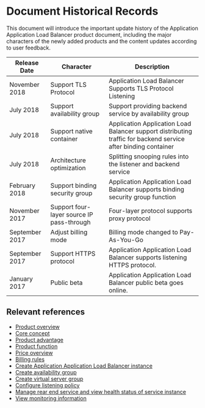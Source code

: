 # Document Historical Records


This document will introduce the important update history of the Application Application Load Balancer product document, including the major characters of the newly added products and the content updates according to user feedback.

|Release Date|Character|Description|
|-|-|-|
|November 2018|Support TLS Protocol|Application Load Balancer Supports TLS Protocol Listening|
|July 2018|Support availability group|Support providing backend service by availability group
|July 2018|Support native container|Application Application Load Balancer support distributing traffic for backend service after binding container|
|July 2018|Architecture optimization|Splitting snooping rules into the listener and backend service|
|February 2018|Support binding security group|Application Application Load Balancer supports binding security group function|
|November 2017|Support four-layer source IP pass-through|Four-layer protocol supports proxy protocol|
|September 2017|Adjust billing mode|Billing mode changed to Pay-As-You-Go|
|September 2017|Support HTTPS protocol|Application Application Load Balancer supports listening HTTPS protocol. |
|January 2017|Public beta|Application Application Load Balancer public beta goes online. |


## Relevant references

- [Product overview](../Introduction/Product-Overview.md)
- [Core concept](../Introduction/Core-Concepts.md)
- [Product advantage](../Introduction/Benefits.md)
- [Product function](../Introduction/Features.md)
- [Price overview](../Pricing/Price-Overview.md)
- [Billing rules](../Pricing/Billing-Rules.md)
- [Create Application Application Load Balancer instance](../Getting-Started/Create-Instance.md)
- [Create availability group](../Getting-Started/Create-AvailabilityGroup.md)
- [Create virtual server group](../Operation-Guide/TargetGroup-Management.md)
- [Configure listening policy](../Operation-Guide/Listener-Management.md)
- [Manage rear end service and view health status of service instance](../Operation-Guide/Backend-Management.md)
- [View monitoring information](../Operation-Guide/Monitoring.md)
